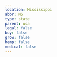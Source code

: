 ```yaml
---
location: Mississippi
abbr: MS
type: state
parent: usa
legal: false
buy: false
grow: false
hemp: false
medical: false
---
```

